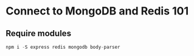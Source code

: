 # Connect to MongoDB and Redis 101

## Require modules
~~~javascript
npm i -S express redis mongodb body-parser
~~~